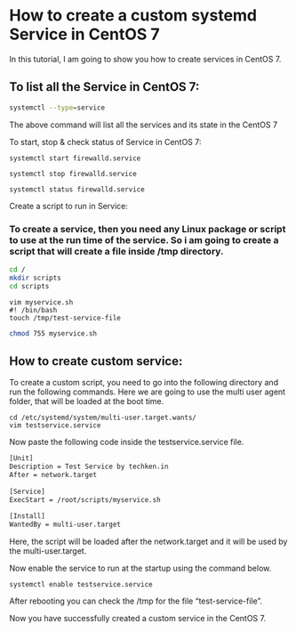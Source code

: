 # How to create a custom systemd Service in CentOS 7

In this tutorial, I am going to show you how to create services in CentOS 7. 

## To list all the Service in CentOS 7:

~~~bash
systemctl --type=service
~~~
The above command will list all the services and its state in the CentOS 7

To start, stop & check status of Service in CentOS 7:

```
systemctl start firewalld.service

systemctl stop firewalld.service

systemctl status firewalld.service
```

Create a script to run in Service:

### To create a service, then you need any Linux package or script to use at the run time of the service. So i am going to create a script that will create a file inside /tmp directory.

~~~bash
cd /
mkdir scripts
cd scripts
~~~

```
vim myservice.sh
#! /bin/bash
touch /tmp/test-service-file
```
~~~bash
chmod 755 myservice.sh
~~~


##  How to create custom service:

To create a custom script, you need to go into the following directory and run the following commands. Here we are going to use the multi user agent folder, that will be loaded at the boot time.

```
cd /etc/systemd/system/multi-user.target.wants/
vim testservice.service
```
Now paste the following code inside the testservice.service file.

~~~bash
[Unit]
Description = Test Service by techken.in
After = network.target
 
[Service]
ExecStart = /root/scripts/myservice.sh
 
[Install]
WantedBy = multi-user.target

~~~
Here, the script will be loaded after the network.target and it will be used by the multi-user.target.

Now enable the service to run at the startup using the command below.

```
systemctl enable testservice.service

```
After rebooting you can check the /tmp for the file “test-service-file”.

Now you have successfully created a custom service in the CentOS 7.
